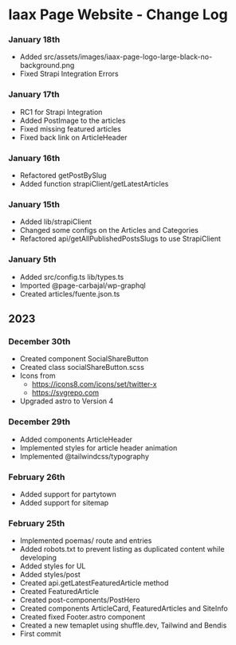 # Iaax Page Website - Change Log

### January 18th

- Added src/assets/images/iaax-page-logo-large-black-no-background.png
- Fixed Strapi Integration Errors


### January 17th 

- RC1 for Strapi Integration
- Added PostImage to the articles
- Fixed missing featured articles
- Fixed back link on ArticleHeader


### January 16th 

- Refactored getPostBySlug
- Added function strapiClient/getLatestArticles


### January 15th 

- Added lib/strapiClient
- Changed some configs on the Articles and Categories
- Refactored api/getAllPublishedPostsSlugs to use StrapiClient


### January 5th

- Added src/config.ts lib/types.ts
- Imported @page-carbajal/wp-graphql
- Created articles/fuente.json.ts


## 2023

### December 30th 

- Created component SocialShareButton
- Created class socialShareButton.scss
- Icons from 
  - https://icons8.com/icons/set/twitter-x
  - https://svgrepo.com
- Upgraded astro to Version 4


### December 29th 

- Added components ArticleHeader
- Implemented styles for article header animation
- Implemented @tailwindcss/typography


### February 26th 

- Added support for partytown
- Added support for sitemap


### February 25th 

- Implemented poemas/ route and entries
- Added robots.txt to prevent listing as duplicated content while developing
- Added styles for UL
- Added styles/post
- Created api.getLatestFeaturedArticle method
- Created FeaturedArticle
- Created post-components/PostHero
- Created components ArticleCard, FeaturedArticles and SiteInfo
- Created fixed Footer.astro component
- Created a new temaplet using shuffle.dev, Tailwind and Bendis
- First commit
